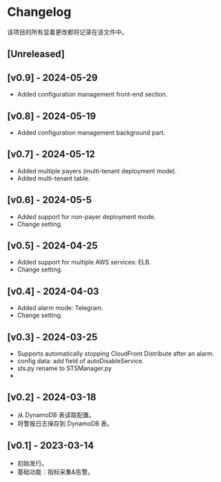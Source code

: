 # Changelog

该项目的所有显着更改都将记录在该文件中。

## [Unreleased]

## [v0.9] - 2024-05-29
- Added configuration management front-end section.
  
## [v0.8] - 2024-05-19
- Added configuration management background part.
  
## [v0.7] - 2024-05-12
- Added multiple payers (multi-tenant deployment mode).
- Added multi-tenant table.

## [v0.6] - 2024-05-5
- Added support for non-payer deployment mode.
- Change setting.

## [v0.5] - 2024-04-25
- Added support for multiple AWS services: ELB.
- Change setting.
  
## [v0.4] - 2024-04-03
- Added alarm mode: Telegram.
- Change setting.
  
## [v0.3] - 2024-03-25
- Supports automatically stopping CloudFront Distribute after an alarm.
- config data: add field of autoDisableService.
- sts.py rename to STSManager.py
- 

## [v0.2] - 2024-03-18
- 从 DynamoDB 表读取配置。
- 将警报日志保存到 DynamoDB 表。

## [v0.1] - 2023-03-14
- 初始发行。
- 基础功能：指标采集&告警。

[0.2.0]: https://github.com/your-username/your-project/releases/tag/0.2.0
[0.1.0]: https://github.com/your-username/your-project/releases/tag/0.1.0
